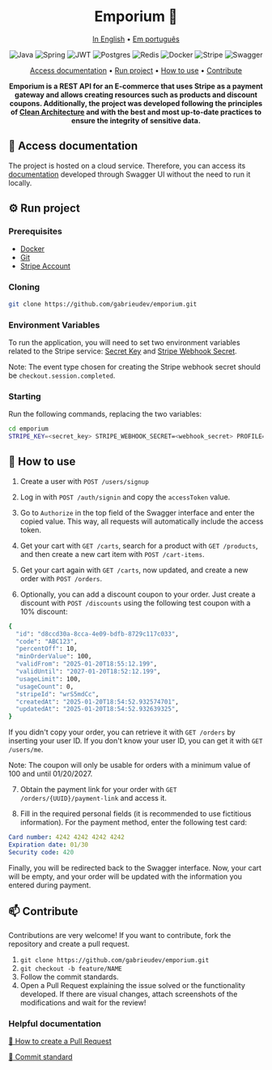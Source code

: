 <h1 align="center" style="font-weight: bold;">Emporium 🛒</h1>

<p align="center">
  <a href="#inicio">In English</a> •
  <a href="README.pt-br.md">Em português</a>
</p>

<p align="center">
  <img src="https://img.shields.io/badge/java-%23ED8B00.svg?style=for-the-badge&logo=openjdk&logoColor=white" alt="Java">
  <img src="https://img.shields.io/badge/spring-%236DB33F.svg?style=for-the-badge&logo=spring&logoColor=white" alt="Spring">
  <img src="https://img.shields.io/badge/JWT-black?style=for-the-badge&logo=JSON%20web%20tokens" alt="JWT">
  <img src="https://img.shields.io/badge/postgres-%23316192.svg?style=for-the-badge&logo=postgresql&logoColor=white" alt="Postgres">
  <img src="https://img.shields.io/badge/redis-%23DD0031.svg?style=for-the-badge&logo=redis&logoColor=white" alt="Redis">
  <img src="https://img.shields.io/badge/docker-%230db7ed.svg?style=for-the-badge&logo=docker&logoColor=white" alt="Docker">
  <img src="https://img.shields.io/badge/Stripe-5469d4?style=for-the-badge&logo=stripe&logoColor=ffffff" alt="Stripe">
  <img src="https://img.shields.io/badge/-Swagger-%23Clojure?style=for-the-badge&logo=swagger&logoColor=white" alt="Swagger">
</p>

<p align="center">
 <a href="#documentation">Access documentation</a> •
 <a href="#run">Run project</a> •
 <a href="#how-to-use">How to use</a> • 
 <a href="#contribute">Contribute</a>
</p>

<p align="center">
  <b>Emporium is a REST API for an E-commerce that uses Stripe as a payment gateway and allows creating resources such as products and discount coupons. Additionally, the project was developed following the principles of <a href=https://medium.com/@gabrielfernandeslemos/clean-architecture-uma-abordagem-baseada-em-princ%C3%ADpios-bf9866da1f9c>Clean Architecture</a> and with the best and most up-to-date practices to ensure the integrity of sensitive data.</b>
</p>

<h2 id="documentation">📄 Access documentation</h2>

The project is hosted on a cloud service. Therefore, you can access its [documentation](https://emporium-production.up.railway.app/api/v1/swagger-ui/index.html#/) developed through Swagger UI without the need to run it locally.

<h2 id="run">⚙️ Run project</h2>

<h3>Prerequisites</h3>

- [Docker](https://www.docker.com/get-started/)
- [Git](https://git-scm.com/downloads)
- [Stripe Account](https://stripe.com/)

<h3>Cloning</h3>

```bash
git clone https://github.com/gabrieudev/emporium.git
```

<h3>Environment Variables</h3>

To run the application, you will need to set two environment variables related to the Stripe service: [Secret Key](https://dashboard.stripe.com/test/apikeys) and [Stripe Webhook Secret](https://docs.stripe.com/webhooks).

Note: The event type chosen for creating the Stripe webhook secret should be `checkout.session.completed`.

<h3>Starting</h3>

Run the following commands, replacing the two variables:

```bash
cd emporium
STRIPE_KEY=<secret_key> STRIPE_WEBHOOK_SECRET=<webhook_secret> PROFILE=dev docker compose up -d
```

<h2>🔁 How to use</h2>

1. Create a user with `POST /users/signup`

2. Log in with `POST /auth/signin` and copy the `accessToken` value.

3. Go to `Authorize` in the top field of the Swagger interface and enter the copied value. This way, all requests will automatically include the access token.

4. Get your cart with `GET /carts`, search for a product with `GET /products`, and then create a new cart item with `POST /cart-items`.

5. Get your cart again with `GET /carts`, now updated, and create a new order with `POST /orders`.

6. Optionally, you can add a discount coupon to your order. Just create a discount with `POST /discounts` using the following test coupon with a 10% discount:

```bash
{
  "id": "d8ccd30a-8cca-4e09-bdfb-8729c117c033",
  "code": "ABC123",
  "percentOff": 10,
  "minOrderValue": 100,
  "validFrom": "2025-01-20T18:55:12.199",
  "validUntil": "2027-01-20T18:52:12.199",
  "usageLimit": 100,
  "usageCount": 0,
  "stripeId": "wrS5mdCc",
  "createdAt": "2025-01-20T18:54:52.932574701",
  "updatedAt": "2025-01-20T18:54:52.932639325",
}
```

If you didn't copy your order, you can retrieve it with `GET /orders` by inserting your user ID. If you don't know your user ID, you can get it with `GET /users/me`.

Note: The coupon will only be usable for orders with a minimum value of 100 and until 01/20/2027.

7. Obtain the payment link for your order with `GET /orders/{UUID}/payment-link` and access it.

8. Fill in the required personal fields (it is recommended to use fictitious information). For the payment method, enter the following test card:

```yaml
Card number: 4242 4242 4242 4242
Expiration date: 01/30
Security code: 420
```

Finally, you will be redirected back to the Swagger interface. Now, your cart will be empty, and your order will be updated with the information you entered during payment.

<h2 id="contribute">📫 Contribute</h2>

Contributions are very welcome! If you want to contribute, fork the repository and create a pull request.

1. `git clone https://github.com/gabrieudev/emporium.git`
2. `git checkout -b feature/NAME`
3. Follow the commit standards.
4. Open a Pull Request explaining the issue solved or the functionality developed. If there are visual changes, attach screenshots of the modifications and wait for the review!

<h3>Helpful documentation</h3>

[📝 How to create a Pull Request](https://www.atlassian.com/br/git/tutorials/making-a-pull-request)

[💾 Commit standard](https://gist.github.com/joshbuchea/6f47e86d2510bce28f8e7f42ae84c716)
